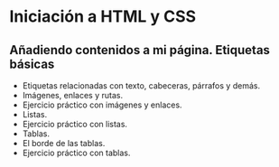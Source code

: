 # Iniciación a HTML y CSS

## Añadiendo contenidos a mi página. Etiquetas básicas

- Etiquetas relacionadas con texto, cabeceras, párrafos y demás.
- Imágenes, enlaces y rutas.
- Ejercicio práctico con imágenes y enlaces.
- Listas.
- Ejercicio práctico con listas.
- Tablas.
- El borde de las tablas.
- Ejercicio práctico con tablas.
